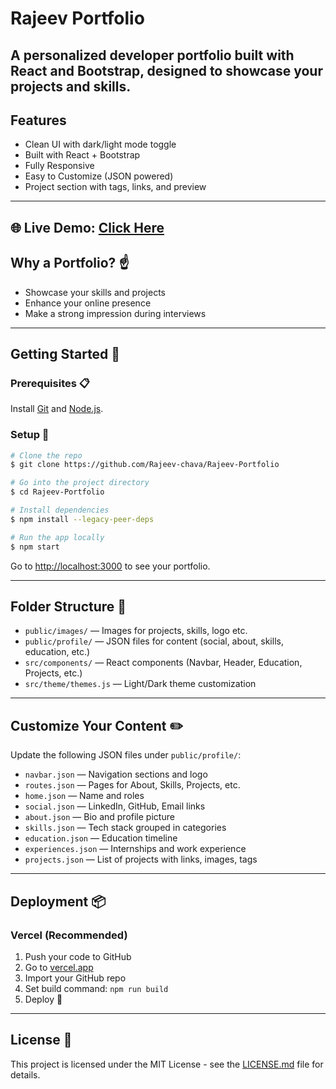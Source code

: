 # Rajeev Portfolio  
A personalized developer portfolio built with React and Bootstrap, designed to showcase your projects and skills.
---

## Features

- Clean UI with dark/light mode toggle
- Built with React + Bootstrap
- Fully Responsive
- Easy to Customize (JSON powered)
- Project section with tags, links, and preview


---
🌐 **Live Demo**: [Click Here](https://rajeev-portfolio-nine.vercel.app/)
---

## Why a Portfolio? ☝️

* Showcase your skills and projects
* Enhance your online presence
* Make a strong impression during interviews

---

## Getting Started 🚀

### Prerequisites 📋

Install [Git](https://git-scm.com) and [Node.js](https://nodejs.org/en/download/).

### Setup 🔧

```bash
# Clone the repo
$ git clone https://github.com/Rajeev-chava/Rajeev-Portfolio

# Go into the project directory
$ cd Rajeev-Portfolio

# Install dependencies
$ npm install --legacy-peer-deps

# Run the app locally
$ npm start
```

Go to [http://localhost:3000](http://localhost:3000) to see your portfolio.

---

## Folder Structure 📁

* `public/images/` — Images for projects, skills, logo etc.
* `public/profile/` — JSON files for content (social, about, skills, education, etc.)
* `src/components/` — React components (Navbar, Header, Education, Projects, etc.)
* `src/theme/themes.js` — Light/Dark theme customization

---

## Customize Your Content ✏️

Update the following JSON files under `public/profile/`:

* `navbar.json` — Navigation sections and logo
* `routes.json` — Pages for About, Skills, Projects, etc.
* `home.json` — Name and roles
* `social.json` — LinkedIn, GitHub, Email links
* `about.json` — Bio and profile picture
* `skills.json` — Tech stack grouped in categories
* `education.json` — Education timeline
* `experiences.json` — Internships and work experience
* `projects.json` — List of projects with links, images, tags

---

## Deployment 📦

### Vercel (Recommended)

1. Push your code to GitHub
2. Go to [vercel.app](https://vercel.app)
3. Import your GitHub repo
4. Set build command: `npm run build`
5. Deploy 🚀

---


## License 📄

This project is licensed under the MIT License - see the [LICENSE.md](LICENSE.md) file for details.
